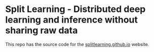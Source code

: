 # Split Learning - Distributed deep learning and inference without sharing raw data

This repo has the source code for the [splitlearning.github.io](splitlearning.github.io) website.
